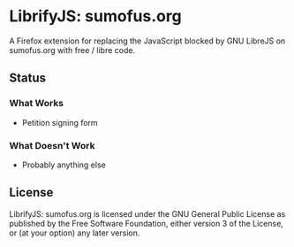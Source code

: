 # LibrifyJS: sumofus.org

A Firefox extension for replacing the JavaScript blocked by GNU LibreJS on sumofus.org
with free / libre code.

## Status

### What Works

- Petition signing form

### What Doesn't Work

- Probably anything else

## License

LibrifyJS: sumofus.org is licensed under the GNU General Public License as
published by the Free Software Foundation, either version 3 of the License, or
(at your option) any later version.
